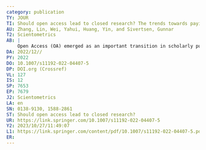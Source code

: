```yaml
---
category: publication
TY: JOUR
TI: Should open access lead to closed research? The trends towards paying to perform research
AU: Zhang, Lin, Wei, Yahui, Huang, Yin, and Sivertsen, Gunnar
T2: Scientometrics
AB: |
    Open Access (OA) emerged as an important transition in scholarly publishing worldwide during the past two decades. So far, this transition is increasingly based on article processing charges (APC), which create a new paywall on the researchers’ side. Publishing is part of the research process and thereby necessary to perform research. This study analyses the global trends towards paying to perform research by combing observed trends in publishing from 2015 to 2020 with an APC price list. APC expenses have sharply increased among six countries with different OA policies: the USA, China, the UK, France, the Netherlands, and Norway. The estimated global revenues from APC among major publishers now exceed 2 billion US dollars annually. Mergers and takeovers show that the industry is moving towards APC-based OA as the more profitable business model. Research publishing will be closed to those who cannot make an institution or project money payment. Our results lead to a discussion of whether APC is the best way to promote OA.
DA: 2022/12//
PY: 2022
DO: 10.1007/s11192-022-04407-5
DP: DOI.org (Crossref)
VL: 127
IS: 12
SP: 7653
EP: 7679
J2: Scientometrics
LA: en
SN: 0138-9130, 1588-2861
ST: Should open access lead to closed research?
UR: https://link.springer.com/10.1007/s11192-022-04407-5
Y2: 2023/10/27/11:49:07
L1: https://link.springer.com/content/pdf/10.1007/s11192-022-04407-5.pdf
ER: 
---
```

